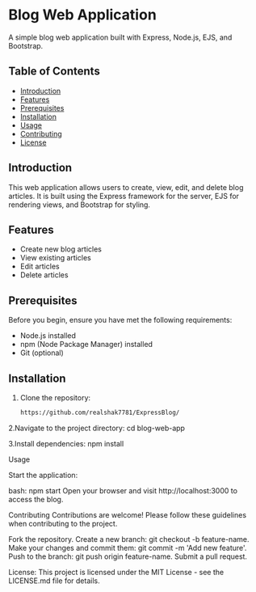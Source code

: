 # Blog Web Application

A simple blog web application built with Express, Node.js, EJS, and Bootstrap.

## Table of Contents

- [Introduction](#introduction)
- [Features](#features)
- [Prerequisites](#prerequisites)
- [Installation](#installation)
- [Usage](#usage)
- [Contributing](#contributing)
- [License](#license)

## Introduction

This web application allows users to create, view, edit, and delete blog articles. It is built using the Express framework for the server, EJS for rendering views, and Bootstrap for styling.

## Features

- Create new blog articles
- View existing articles
- Edit articles
- Delete articles

## Prerequisites

Before you begin, ensure you have met the following requirements:

- Node.js installed
- npm (Node Package Manager) installed
- Git (optional)

## Installation

1. Clone the repository:

   ```bash
   https://github.com/realshak7781/ExpressBlog/

   
2.Navigate to the project directory:
   cd blog-web-app

   
3.Install dependencies:
  npm install

Usage

Start the application:

bash:
npm start
Open your browser and visit http://localhost:3000 to access the blog.

Contributing
Contributions are welcome! Please follow these guidelines when contributing to the project.

Fork the repository.
Create a new branch: git checkout -b feature-name.
Make your changes and commit them: git commit -m 'Add new feature'.
Push to the branch: git push origin feature-name.
Submit a pull request.



License:
This project is licensed under the MIT License - see the LICENSE.md file for details.



